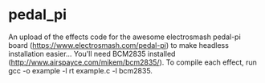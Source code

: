 # pedal_pi
An upload of the effects code for the awesome electrosmash pedal-pi board (https://www.electrosmash.com/pedal-pi) to make headless installation easier...
You'll need BCM2835 installed (http://www.airspayce.com/mikem/bcm2835/).
To compile each effect, run gcc -o example -l rt example.c -l bcm2835.
